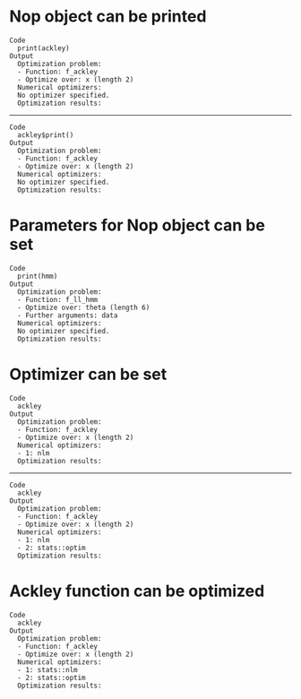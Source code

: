 # Nop object can be printed

    Code
      print(ackley)
    Output
      Optimization problem:
      - Function: f_ackley
      - Optimize over: x (length 2) 
      Numerical optimizers:
      No optimizer specified.
      Optimization results:

---

    Code
      ackley$print()
    Output
      Optimization problem:
      - Function: f_ackley
      - Optimize over: x (length 2) 
      Numerical optimizers:
      No optimizer specified.
      Optimization results:

# Parameters for Nop object can be set

    Code
      print(hmm)
    Output
      Optimization problem:
      - Function: f_ll_hmm
      - Optimize over: theta (length 6) 
      - Further arguments: data 
      Numerical optimizers:
      No optimizer specified.
      Optimization results:

# Optimizer can be set

    Code
      ackley
    Output
      Optimization problem:
      - Function: f_ackley
      - Optimize over: x (length 2) 
      Numerical optimizers:
      - 1: nlm 
      Optimization results:

---

    Code
      ackley
    Output
      Optimization problem:
      - Function: f_ackley
      - Optimize over: x (length 2) 
      Numerical optimizers:
      - 1: nlm 
      - 2: stats::optim 
      Optimization results:

# Ackley function can be optimized

    Code
      ackley
    Output
      Optimization problem:
      - Function: f_ackley
      - Optimize over: x (length 2) 
      Numerical optimizers:
      - 1: stats::nlm 
      - 2: stats::optim 
      Optimization results:

